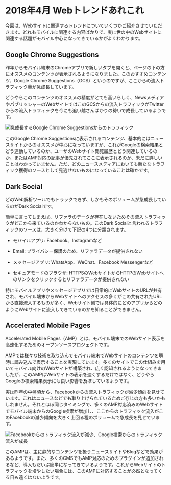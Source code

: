 # 2018年4月 Webトレンドあれこれ

今回は、Webサイトに関連するトレンドについていくつかご紹介させていただきます。どれもモバイルに関連する内容ばかりで、実に世の中のWebサイトに関連する話題がモバイル中心になってきているかがよくわかります。

## Google Chrome Suggestions

昨年からモバイル端末のChromeアプリで新しいタブを開くと、ページの下の方にオススメのコンテンツが表示されるようになりました。このおすすめコンテンツ、Google Chrome Suggestions（GCS）というのですが、ここからの流入トラフィック量が急成長しています。

どうやらこのコンテンツのオススメの精度がとても高いらしく、NewsメディアやパブリッシャーのWebサイトではこのGCSからの流入トラフィックがTwitterからの流入トラフィックを今にも追い越さんばかりの勢いで成長しているようです。

![急成長するGoogle Chrome Suggestionsからのトラフィック](http://4ehuia1v75h912e6wht7ul1m.wpengine.netdna-cdn.com/wp-content/uploads/2018/03/top_refs_google-1260x1047.png "chartbeat.comより引用")

このGoogle Chrome Suggestionsに表示されるコンテンツ、基本的にはニュースサイトからのオススメが中心になっていますが、これがGoogleの検索結果とどう連動しているのか、ユーザのWebサイト閲覧履歴とどう関連しているのか、またはAMP対応の記事が優先されてここに表示されるのか、未だに詳しいことはわかっていません。ただ、どのニュースメディアにおいても新たなトラフィック獲得のソースとして見逃せないものになっていることは確かです。

## Dark Social

どのWeb解析ツールでもトラックできず、しかもそのボリュームが急成長しているのがDark Socialです。

簡単に言ってしまえば、リファラのデータが存在しないためその流入トラフィックがどこから来ているのかわからないもの。このDark Socialと言われるトラフィックのソースは、大きく分けて下記の4つに分類されます。

* モバイルアプリ: Facebook、Instagramなど

* Email: プライバシー保護のため、リファラデータが提供されない

* メッセージアプリ: WhatsApp、WeChat、Facebook Messengerなど

* セキュアモードのブラウザ: HTTPSのWebサイトからHTTPのWebサイトへのリンクをクリックするとリファラデータが提供されない

特にモバイルアプリやメッセージアプリでは日常的にWebサイトのURLが共有され、モバイル端末からWebサイトへのアクセスの多くがこの共有されたURLから直接流入するものが多く、Webサイト側では具体的にどのアプリからどのようにWebサイトに流入してきているのかを知ることができません。

## Accelerated Mobile Pages

Accelerated Mobile Pages（AMP）とは、モバイル端末でのWebサイト表示を高速化するためのオープンソースプロジェクトです。

AMPでは様々な技術を取り込んでモバイル端末でWebサイトのコンテンツを瞬時に読み込んで表示することを実現しています。多くのサイトでこの仕組みを用いてモバイル向けのWebサイトが構築され、広く認知されるようになってきましたが、このAMPはWebサイトの表示を速くするだけではなく、どうやらGoogleの検索結果表示にも良い影響を及ぼしているようです。

実は昨年の中盤頃から、Facebookからの流入トラフィックが減少傾向を見せています。これはニュースなどでも取り上げられているためご存じの方も多いかもしれません。それとほぼ同じタイミングで、多くのAMP対応済みのWebサイトでモバイル端末からのGoogle検索が増加し、ここからのトラフィック流入がこのFacebookの減少傾向を大きく上回る程のボリュームで急成長を見せています。

![Facebookからのトラフィック流入が減少、Google検索からのトラフィック流入が成長](http://4ehuia1v75h912e6wht7ul1m.wpengine.netdna-cdn.com/wp-content/uploads/2018/02/Data-by-Chartbeat-01-Total-Traffic-from-Google-and-Facebook-Across-Chartbeat-Sites@2x.png)

このAMPは、主に静的なコンテンツを扱うニュースサイトやBlogなどで効果があるようです。また、多くのCMSでもAMP対応のためのプラグインが追加されるなど、導入もだいぶ簡単になってきているようです。これからWebサイトのトラフィックを増やしたい場合には、このAMPに対応することが必然となってくる日も遠くはないようです。



